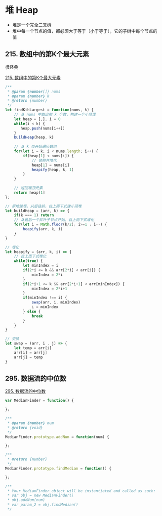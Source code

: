 # 堆 Heap

* 堆是一个完全二叉树
* 堆中每一个节点的值，都必须大于等于（小于等于），它的子树中每个节点的值








## 215. 数组中的第K个最大元素

很经典

[215. 数组中的第K个最大元素](https://leetcode-cn.com/problems/kth-largest-element-in-an-array/)

```js
/**
 * @param {number[]} nums
 * @param {number} k
 * @return {number}
 */
let findKthLargest = function(nums, k) {
    // 从 nums 中取出前 k 个数，构建一个小顶堆
    let heap = [,], i = 0
    while(i < k) {
       heap.push(nums[i++]) 
    }
    buildHeap(heap, k)
    
    // 从 k 位开始遍历数组
    for(let i = k; i < nums.length; i++) {
        if(heap[1] < nums[i]) {
            // 替换并堆化
            heap[1] = nums[i]
            heapify(heap, k, 1)
        }
    }
    
    // 返回堆顶元素
    return heap[1]
};

// 原地建堆，从后往前，自上而下式建小顶堆
let buildHeap = (arr, k) => {
    if(k === 1) return
    // 从最后一个非叶子节点开始，自上而下式堆化
    for(let i = Math.floor(k/2); i>=1 ; i--) {
        heapify(arr, k, i)
    }
}

// 堆化
let heapify = (arr, k, i) => {
    // 自上而下式堆化
    while(true) {
        let minIndex = i
        if(2*i <= k && arr[2*i] < arr[i]) {
            minIndex = 2*i
        }
        if(2*i+1 <= k && arr[2*i+1] < arr[minIndex]) {
            minIndex = 2*i+1
        }
        if(minIndex !== i) {
            swap(arr, i, minIndex)
            i = minIndex
        } else {
            break
        }
    }
}

// 交换
let swap = (arr, i , j) => {
    let temp = arr[i]
    arr[i] = arr[j]
    arr[j] = temp
}
```

## 295. 数据流的中位数

[295. 数据流的中位数](https://leetcode-cn.com/problems/find-median-from-data-stream/)

```js
var MedianFinder = function() {

};

/** 
 * @param {number} num
 * @return {void}
 */
MedianFinder.prototype.addNum = function(num) {

};

/**
 * @return {number}
 */
MedianFinder.prototype.findMedian = function() {

};

/**
 * Your MedianFinder object will be instantiated and called as such:
 * var obj = new MedianFinder()
 * obj.addNum(num)
 * var param_2 = obj.findMedian()
 */
```
